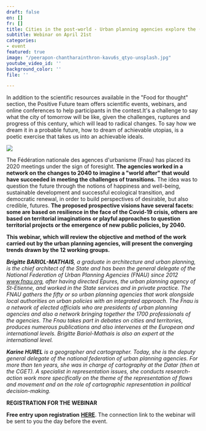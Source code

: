 ```yaml
---
draft: false
en: []
fr: []
title: Cities in the post-world - Urban planning agencies explore the (happy) future
subtitle: Webinar on April 21st
categories:
- event
featured: true
image: "/peerapon-chantharainthron-kavu6s_qtyo-unsplash.jpg"
youtube_video_id: ''
background_color: ''
file: ''

---
```

In addition to the scientific resources available in the "Food for thought" section, the Positive Future team offers scientific events, webinars, and online conferences to help participants in the contest.It's a challenge to say what the city of tomorrow will be like, given the challenges, ruptures and progress of this century, which will lead to radical changes. To say how we dream it in a probable future, how to dream of achievable utopias, is a poetic exercise that takes us into an achievable ideals.

![](/webinaire_21avril_en.png)

The Fédération nationale des agences d'urbanisme (Fnau) has placed its 2020 meetings under the sign of foresight. **The agencies worked in a network on the changes to 2040 to imagine a "world after" that would have succeeded in meeting the challenges of transitions.** The idea was to question the future through the notions of happiness and well-being, sustainable development and successful ecological transition, and democratic renewal, in order to build perspectives of desirable, but also credible, futures. **The proposed prospective visions have several facets: some are based on resilience in the face of the Covid-19 crisis, others are based on territorial imaginations or playful approaches to question territorial projects or the emergence of new public policies, by 2040.**

**This webinar, which will review the objective and method of the work carried out by the urban planning agencies, will present the converging trends drawn by the 12 working groups.**

**_Brigitte BARIOL-MATHAIS_**_, a graduate in architecture and urban planning, is the chief architect of the State and has been the general delegate of the National Federation of Urban Planning Agencies (FNAU) since 2012 www.fnau.org, after having directed Epures, the urban planning agency of St-Etienne, and worked in the State services and in private practice. The FNAU gathers the fifty or so urban planning agencies that work alongside local authorities on urban policies with an integrated approach. The Fnau is a network of elected officials who are presidents of urban planning agencies and also a network bringing together the 1700 professionals of the agencies. The Fnau takes part in debates on cities and territories, produces numerous publications and also intervenes at the European and international levels. Brigitte Bariol-Mathais is also an expert at the international level._

**_Karine HUREL_** _is a geographer and cartographer. Today, she is the deputy general delegate of the national federation of urban planning agencies. For more than ten years, she was in charge of cartography at the Datar (then at the CGET). A specialist in representation issues, she conducts research-action work more specifically on the theme of the representation of flows and movement and on the role of cartographic representation in political decision-making._

**REGISTRATION FOR THE WEBINAR**

**Free entry upon registration** [**HERE**](https://www.weezevent.com/les-villes-dans-le-monde-dapres-les-agences-durbanisme-explorent-les-futurs). The connection link to the webinar will be sent to you the day before the event.